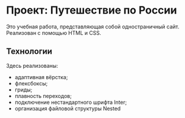 # Проект: Путешествие по России
Это учебная работа, представляющая собой одностраничный сайт. Реализован с помощью HTML и CSS.
## Технологии
Здесь реализованы:
* адаптивная вёрстка;
* флексбоксы;
* гриды;
* плавность переходов;
* подключение нестандартного шрифта Inter;
* организация файловой структуры Nested

